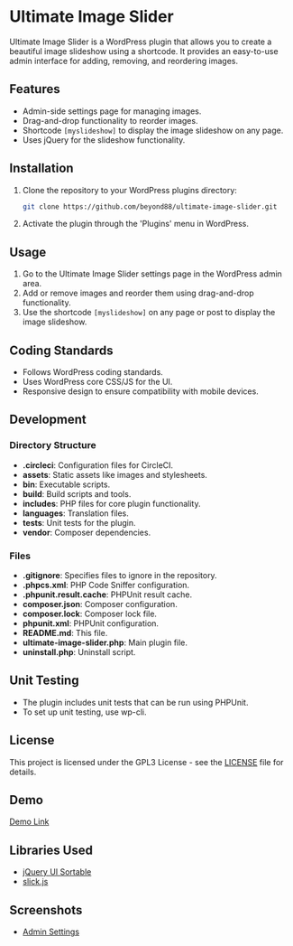 # Ultimate Image Slider

Ultimate Image Slider is a WordPress plugin that allows you to create a beautiful image slideshow using a shortcode. It provides an easy-to-use admin interface for adding, removing, and reordering images.

## Features

- Admin-side settings page for managing images.
- Drag-and-drop functionality to reorder images.
- Shortcode `[myslideshow]` to display the image slideshow on any page.
- Uses jQuery for the slideshow functionality.

## Installation

1. Clone the repository to your WordPress plugins directory:
    ```bash
    git clone https://github.com/beyond88/ultimate-image-slider.git
    ```
2. Activate the plugin through the 'Plugins' menu in WordPress.

## Usage

1. Go to the Ultimate Image Slider settings page in the WordPress admin area.
2. Add or remove images and reorder them using drag-and-drop functionality.
3. Use the shortcode `[myslideshow]` on any page or post to display the image slideshow.

## Coding Standards

- Follows WordPress coding standards.
- Uses WordPress core CSS/JS for the UI.
- Responsive design to ensure compatibility with mobile devices.

## Development

### Directory Structure

- **.circleci**: Configuration files for CircleCI.
- **assets**: Static assets like images and stylesheets.
- **bin**: Executable scripts.
- **build**: Build scripts and tools.
- **includes**: PHP files for core plugin functionality.
- **languages**: Translation files.
- **tests**: Unit tests for the plugin.
- **vendor**: Composer dependencies.

### Files

- **.gitignore**: Specifies files to ignore in the repository.
- **.phpcs.xml**: PHP Code Sniffer configuration.
- **.phpunit.result.cache**: PHPUnit result cache.
- **composer.json**: Composer configuration.
- **composer.lock**: Composer lock file.
- **phpunit.xml**: PHPUnit configuration.
- **README.md**: This file.
- **ultimate-image-slider.php**: Main plugin file.
- **uninstall.php**: Uninstall script.

## Unit Testing

- The plugin includes unit tests that can be run using PHPUnit.
- To set up unit testing, use wp-cli.


## License

This project is licensed under the GPL3 License - see the [LICENSE](LICENSE) file for details.

## Demo

[Demo Link](https://products.thebitcraft.com/my-slide-show/)


## Libraries Used

- [jQuery UI Sortable](http://jqueryui.com/demos/sortable/#connect-lists)
- [slick.js](https://kenwheeler.github.io/slick/)

## Screenshots

- [Admin Settings](https://github.com/beyond88/ultimate-image-slider/blob/main/screenshots/admin-settings.png)
